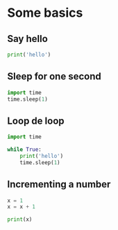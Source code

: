 # Some basics

## Say hello

``` python
print('hello')
```

## Sleep for one second

``` python
import time
time.sleep(1)
```

## Loop de loop

``` python
import time

while True:
    print('hello')
    time.sleep(1)
```

## Incrementing a number

``` python
x = 1
x = x + 1

print(x)
```

